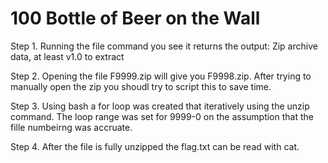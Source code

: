 # 100 Bottle of Beer on the Wall

Step 1. Running the file command you see it returns the output: Zip archive data, at least v1.0 to extract

Step 2. Opening the file F9999.zip will give you F9998.zip. After trying to manually open the zip you shoudl try to script this to save time. 

Step 3. Using bash a for loop was created that iteratively using the unzip command. The loop range was set for 9999-0 on the assumption that the fille numbeirng was accruate.

Step 4. After the file is fully unzipped the flag.txt can be read with cat. 
